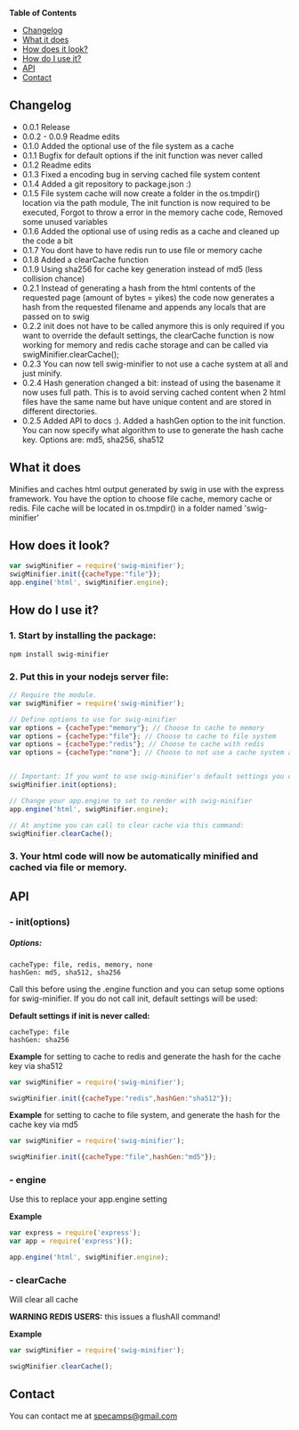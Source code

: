 **Table of Contents**

- [Changelog](#changelog)
- [What it does](#what-it-does)
- [How does it look?](#how-does-it-look)
- [How do I use it?](#how-do-i-use-it)
- [API](#api)
- [Contact](#contact)

## Changelog

 - 0.0.1 Release
 - 0.0.2 - 0.0.9 Readme edits
 - 0.1.0 Added the optional use of the file system as a cache
 - 0.1.1 Bugfix for default options if the init function was never called
 - 0.1.2 Readme edits
 - 0.1.3 Fixed a encoding bug in serving cached file system content
 - 0.1.4 Added a git repository to package.json :)
 - 0.1.5 File system cache will now create a folder in the os.tmpdir() location via the path module, The init function is now required to be executed, Forgot to throw a error in the memory cache code, Removed some unused variables
 - 0.1.6 Added the optional use of using redis as a cache and cleaned up the code a bit
 - 0.1.7 You dont have to have redis run to use file or memory cache
 - 0.1.8 Added a clearCache function
 - 0.1.9 Using sha256 for cache key generation instead of md5 (less collision chance)
 - 0.2.1 Instead of generating a hash from the html contents of the requested page (amount of bytes = yikes) the code now generates a hash from the requested filename and appends any locals that are passed on to swig
 - 0.2.2 init does not have to be called anymore this is only required if you want to override the default settings, the clearCache function is now working for memory and redis cache storage and can be called via swigMinifier.clearCache();
 - 0.2.3 You can now tell swig-minifier to not use a cache system at all and just minify.
 - 0.2.4 Hash generation changed a bit: instead of using the basename it now uses full path. This is to avoid serving cached content when 2 html files have the same name but have unique content and are stored in different directories. 
 - 0.2.5 Added API to docs :). Added a hashGen option to the init function. You can now specify what algorithm to use to generate the hash cache key. Options are: md5, sha256, sha512
 
## What it does

Minifies and caches html output generated by swig in use with the express framework.
You have the option to choose file cache, memory cache or redis.
File cache will be located in os.tmpdir() in a folder named 'swig-minifier'


## How does it look?

```javascript
var swigMinifier = require('swig-minifier');
swigMinifier.init({cacheType:"file"});
app.engine('html', swigMinifier.engine);
```


##  How do I use it?

### 1. Start by installing the package:
    npm install swig-minifier

### 2. Put this in your nodejs server file:
```javascript
// Require the module.
var swigMinifier = require('swig-minifier');

// Define options to use for swig-minifier
var options = {cacheType:"memory"}; // Choose to cache to memory
var options = {cacheType:"file"}; // Choose to cache to file system
var options = {cacheType:"redis"}; // Choose to cache with redis
var options = {cacheType:"none"}; // Choose to not use a cache system at all


// Important: If you want to use swig-minifier's default settings you can choose to not call init and set options.
swigMinifier.init(options);

// Change your app.engine to set to render with swig-minifier
app.engine('html', swigMinifier.engine);

// At anytime you can call to clear cache via this command:
swigMinifier.clearCache();
```
### 3. Your html code will now be automatically minified and cached via file or memory.

## API

###  - init(options)

##### Options:
    cacheType: file, redis, memory, none
    hashGen: md5, sha512, sha256
Call this before using the .engine function and you can setup some options for swig-minifier. If you do not call init, default settings will be used:

__Default settings if init is never called:__

    cacheType: file
    hashGen: sha256

__Example__
for setting to cache to redis and generate the hash for the cache key via sha512

```javascript
var swigMinifier = require('swig-minifier');

swigMinifier.init({cacheType:"redis",hashGen:"sha512"});
```

__Example__
for setting to cache to file system, and generate the hash for the cache key via md5

```javascript
var swigMinifier = require('swig-minifier');

swigMinifier.init({cacheType:"file",hashGen:"md5"});
```

###  - engine
Use this to replace your app.engine setting

__Example__
```javascript
var express = require('express');
var app = require('express')();

app.engine('html', swigMinifier.engine);
```

###  - clearCache
Will clear all cache

__WARNING REDIS USERS:__ this issues a flushAll command! 

__Example__
```javascript
var swigMinifier = require('swig-minifier');

swigMinifier.clearCache();
```




## Contact
You can contact me at specamps@gmail.com